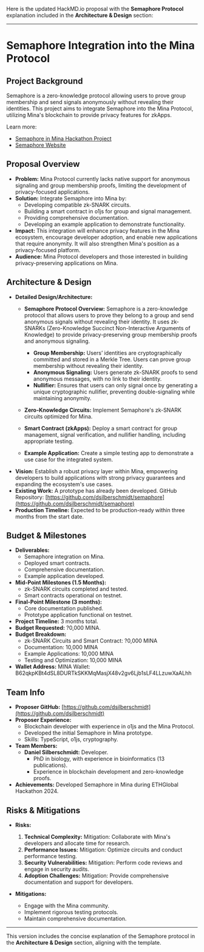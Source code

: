 Here is the updated HackMD.io proposal with the **Semaphore Protocol** explanation included in the **Architecture & Design** section:

---

# Semaphore Integration into the Mina Protocol

## Project Background
Semaphore is a zero-knowledge protocol allowing users to prove group membership and send signals anonymously without revealing their identities. This project aims to integrate Semaphore into the Mina Protocol, utilizing Mina's blockchain to provide privacy features for zkApps.

Learn more:
- [Semaphore in Mina Hackathon Project](https://github.com/dsilberschmidt/semaphore)
- [Semaphore Website](https://semaphore.appliedzkp.org/)

## Proposal Overview

- **Problem:** Mina Protocol currently lacks native support for anonymous signaling and group membership proofs, limiting the development of privacy-focused applications.
- **Solution:** Integrate Semaphore into Mina by:
  - Developing compatible zk-SNARK circuits.
  - Building a smart contract in o1js for group and signal management.
  - Providing comprehensive documentation.
  - Developing an example application to demonstrate functionality.
- **Impact:** This integration will enhance privacy features in the Mina ecosystem, encourage developer adoption, and enable new applications that require anonymity. It will also strengthen Mina's position as a privacy-focused platform.
- **Audience:** Mina Protocol developers and those interested in building privacy-preserving applications on Mina.

## Architecture & Design

- **Detailed Design/Architecture:** 
  - **Semaphore Protocol Overview:**
    Semaphore is a zero-knowledge protocol that allows users to prove they belong to a group and send anonymous signals without revealing their identity. It uses zk-SNARKs (Zero-Knowledge Succinct Non-Interactive Arguments of Knowledge) to provide privacy-preserving group membership proofs and anonymous signaling.
    
    - **Group Membership:** Users’ identities are cryptographically committed and stored in a Merkle Tree. Users can prove group membership without revealing their identity.
    - **Anonymous Signaling:** Users generate zk-SNARK proofs to send anonymous messages, with no link to their identity.
    - **Nullifier:** Ensures that users can only signal once by generating a unique cryptographic nullifier, preventing double-signaling while maintaining anonymity.

  - **Zero-Knowledge Circuits:** Implement Semaphore's zk-SNARK circuits optimized for Mina.
  - **Smart Contract (zkApps):** Deploy a smart contract for group management, signal verification, and nullifier handling, including appropriate testing.
  - **Example Application:** Create a simple testing app to demonstrate a use case for the integrated system.
- **Vision:** Establish a robust privacy layer within Mina, empowering developers to build applications with strong privacy guarantees and expanding the ecosystem's use cases.
- **Existing Work:** A prototype has already been developed. GitHub Repository: [https://github.com/dsilberschmidt/semaphore](https://github.com/dsilberschmidt/semaphore)
- **Production Timeline:** Expected to be production-ready within three months from the start date.

## Budget & Milestones

- **Deliverables:**
  - Semaphore integration on Mina.
  - Deployed smart contracts.
  - Comprehensive documentation.
  - Example application developed.
- **Mid-Point Milestones (1.5 Months):**
  - zk-SNARK circuits completed and tested.
  - Smart contracts operational on testnet.
- **Final-Point Milestone (3 months):**
  - Core documentation published.
  - Prototype application functional on testnet.
- **Project Timeline:** 3 months total.
- **Budget Requested:** ?0,000 MINA.
- **Budget Breakdown:**
  - zk-SNARK Circuits and Smart Contract: ?0,000 MINA
  - Documentation: 10,000 MINA
  - Example Applications: 10,000 MINA
  - Testing and Optimization: 10,000 MINA
- **Wallet Address:** MINA Wallet: B62qkpKBt4dSL8DURTkSKKMqMasjX48v2gv6Ljb1sLF4LLzuwXaALhh

## Team Info

- **Proposer GitHub:** [https://github.com/dsilberschmidt](https://github.com/dsilberschmidt)
- **Proposer Experience:**
  - Blockchain developer with experience in o1js and the Mina Protocol.
  - Developed the initial Semaphore in Mina prototype.
  - Skills: TypeScript, o1js, cryptography.
- **Team Members:**
  - **Daniel Silberschmidt:** Developer.
    - PhD in biology, with experience in bioinformatics (13 publications).
    - Experience in blockchain development and zero-knowledge proofs.
- **Achievements:** Developed Semaphore in Mina during ETHGlobal Hackathon 2024.

## Risks & Mitigations

- **Risks:**
  1. **Technical Complexity:** Mitigation: Collaborate with Mina's developers and allocate time for research.
  2. **Performance Issues:** Mitigation: Optimize circuits and conduct performance testing.
  3. **Security Vulnerabilities:** Mitigation: Perform code reviews and engage in security audits.
  4. **Adoption Challenges:** Mitigation: Provide comprehensive documentation and support for developers.
  
- **Mitigations:**
  - Engage with the Mina community.
  - Implement rigorous testing protocols.
  - Maintain comprehensive documentation.

---

This version includes the concise explanation of the Semaphore protocol in the **Architecture & Design** section, aligning with the template.